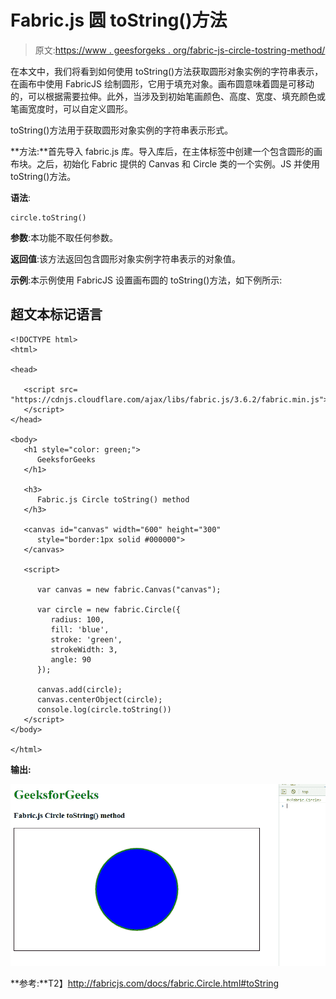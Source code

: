 # Fabric.js 圆 toString()方法

> 原文:[https://www . geesforgeks . org/fabric-js-circle-tostring-method/](https://www.geeksforgeeks.org/fabric-js-circle-tostring-method/)

在本文中，我们将看到如何使用 toString()方法获取圆形对象实例的字符串表示，在画布中使用 FabricJS 绘制圆形，它用于填充对象。画布圆意味着圆是可移动的，可以根据需要拉伸。此外，当涉及到初始笔画颜色、高度、宽度、填充颜色或笔画宽度时，可以自定义圆形。

toString()方法用于获取圆形对象实例的字符串表示形式。

**方法:**首先导入 fabric.js 库。导入库后，在主体标签中创建一个包含圆形的画布块。之后，初始化 Fabric 提供的 Canvas 和 Circle 类的一个实例。JS 并使用 toString()方法。

**语法**:

```
circle.toString()
```

**参数**:本功能不取任何参数。

**返回值**:该方法返回包含圆形对象实例字符串表示的对象值。

**示例**:本示例使用 FabricJS 设置画布圆的 toString()方法，如下例所示:

## 超文本标记语言

```
<!DOCTYPE html> 
<html> 

<head> 

   <script src= 
"https://cdnjs.cloudflare.com/ajax/libs/fabric.js/3.6.2/fabric.min.js"> 
   </script> 
</head> 

<body> 
   <h1 style="color: green;"> 
      GeeksforGeeks 
   </h1> 

   <h3> 
      Fabric.js Circle toString() method 
   </h3> 

   <canvas id="canvas" width="600" height="300"
      style="border:1px solid #000000"> 
   </canvas> 

   <script> 

      var canvas = new fabric.Canvas("canvas"); 

      var circle = new fabric.Circle({ 
         radius: 100, 
         fill: 'blue', 
         stroke: 'green', 
         strokeWidth: 3, 
         angle: 90 
      }); 

      canvas.add(circle); 
      canvas.centerObject(circle); 
      console.log(circle.toString())
   </script> 
</body> 

</html>
```

**输出:**

![](img/9abca5f23d55bb9e588851b05e96e0d1.png)

**参考:**T2】http://fabricjs.com/docs/fabric.Circle.html#toString
